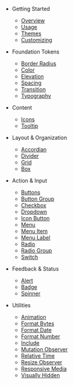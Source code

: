 - Getting Started

  - [Overview](/)
  <!-- - [Installation](/getting-started/installation) -->
  - [Usage](/getting-started/usage)
  - [Themes](/getting-started/themes)
  - [Customizing](/getting-started/customizing)
  <!-- - [Localization](/getting-started/localization) -->

- Foundation Tokens

  - [Border Radius](/foundations/border-radius)
  - [Color](/foundations/color)
  - [Elevation](/foundations/elevation)
  - [Spacing](/foundations/spacing)
  - [Transition](/foundations/transition)
  - [Typography](/foundations/typography)

- Content

  - [Icons](/components/icon)
  - [Tooltip](/components/tooltip)

- Layout & Organization

  - [Accordian](/components/accordion)
  - [Divider](/components/divider)
  - [Grid](/components/grid)
  - [Box](/components/box)

- Action & Input

  - [Buttons](/components/button)
  - [Button Group](/components/button-group)
  - [Checkbox](/components/checkbox)
  - [Dropdown](/components/dropdown)
    <!-- - [Dialog](/components/dialog) -->
    <!-- - [Input](/components/input) -->
  - [Icon Button](/components/icon-button)
  - [Menu](/components/menu)
  - [Menu Item](/components/menu-item)
  - [Menu Label](/components/menu-label)
  <!-- - [Select](/components/select) -->
    <!-- - [Textarea](/components/textarea) -->
  - [Radio](/components/radio)
  <!-- - [Radio Button](/components/radio-button) -->
  - [Radio Group](/components/radio-group)
  - [Switch](/components/switch)

- Feedback & Status

  - [Alert](/components/alert)
  - [Badge](/components/badge)
  - [Spinner](/components/spinner)
    <!-- - [Progress Bar](/components/progress-bar) -->
    <!-- - [Progress Ring](/components/progress-ring) -->
    <!--plop:component-->

- Utilities

  - [Animation](/components/animation)
  - [Format Bytes](/components/format-bytes)
  - [Format Date](/components/format-date)
  - [Format Number](/components/format-number)
  - [Include](/components/include)
  - [Mutation Observer](/components/mutation-observer)
  - [Relative Time](/components/relative-time)
  - [Resize Observer](/components/resize-observer)
  - [Responsive Media](/components/responsive-media)
  - [Visually Hidden](/components/visually-hidden)
